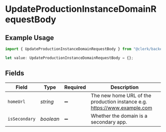 # UpdateProductionInstanceDomainRequestBody

## Example Usage

```typescript
import { UpdateProductionInstanceDomainRequestBody } from "@clerk/backend-api-client/models/operations";

let value: UpdateProductionInstanceDomainRequestBody = {};
```

## Fields

| Field                                                                    | Type                                                                     | Required                                                                 | Description                                                              |
| ------------------------------------------------------------------------ | ------------------------------------------------------------------------ | ------------------------------------------------------------------------ | ------------------------------------------------------------------------ |
| `homeUrl`                                                                | *string*                                                                 | :heavy_minus_sign:                                                       | The new home URL of the production instance e.g. https://www.example.com |
| `isSecondary`                                                            | *boolean*                                                                | :heavy_minus_sign:                                                       | Whether the domain is a secondary app.                                   |